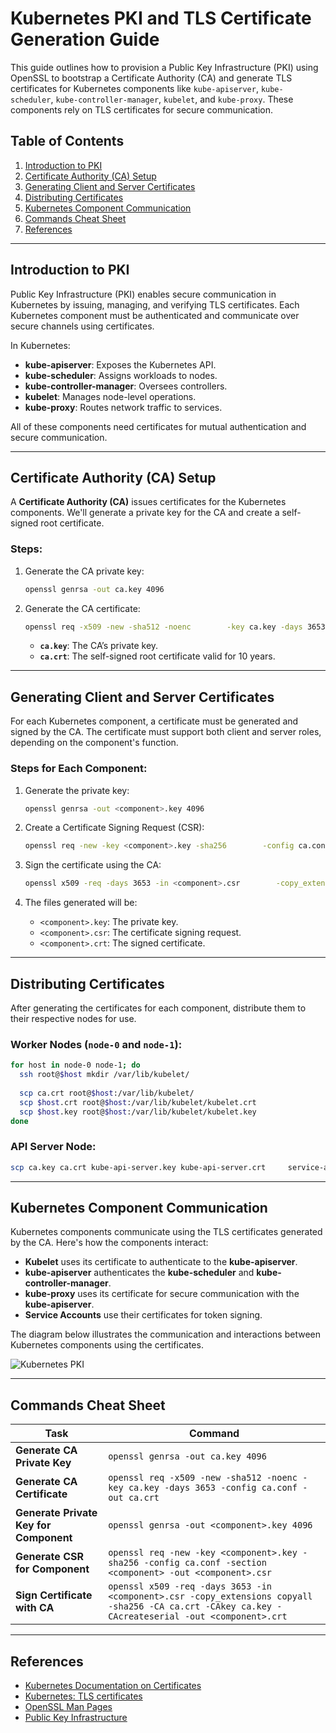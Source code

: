 
# Kubernetes PKI and TLS Certificate Generation Guide

This guide outlines how to provision a Public Key Infrastructure (PKI) using OpenSSL to bootstrap a Certificate Authority (CA) and generate TLS certificates for Kubernetes components like `kube-apiserver`, `kube-scheduler`, `kube-controller-manager`, `kubelet`, and `kube-proxy`. These components rely on TLS certificates for secure communication.

## Table of Contents

1. [Introduction to PKI](#introduction-to-pki)
2. [Certificate Authority (CA) Setup](#certificate-authority-ca-setup)
3. [Generating Client and Server Certificates](#generating-client-and-server-certificates)
4. [Distributing Certificates](#distributing-certificates)
5. [Kubernetes Component Communication](#kubernetes-component-communication)
6. [Commands Cheat Sheet](#commands-cheat-sheet)
7. [References](#references)

---

## Introduction to PKI

Public Key Infrastructure (PKI) enables secure communication in Kubernetes by issuing, managing, and verifying TLS certificates. Each Kubernetes component must be authenticated and communicate over secure channels using certificates.

In Kubernetes:
- **kube-apiserver**: Exposes the Kubernetes API.
- **kube-scheduler**: Assigns workloads to nodes.
- **kube-controller-manager**: Oversees controllers.
- **kubelet**: Manages node-level operations.
- **kube-proxy**: Routes network traffic to services.

All of these components need certificates for mutual authentication and secure communication.

---

## Certificate Authority (CA) Setup

A **Certificate Authority (CA)** issues certificates for the Kubernetes components. We'll generate a private key for the CA and create a self-signed root certificate.

### Steps:

1. Generate the CA private key:
   ```bash
   openssl genrsa -out ca.key 4096
   ```

2. Generate the CA certificate:
   ```bash
   openssl req -x509 -new -sha512 -noenc        -key ca.key -days 3653        -config ca.conf        -out ca.crt
   ```

   - **`ca.key`**: The CA’s private key.
   - **`ca.crt`**: The self-signed root certificate valid for 10 years.

---

## Generating Client and Server Certificates

For each Kubernetes component, a certificate must be generated and signed by the CA. The certificate must support both client and server roles, depending on the component's function.

### Steps for Each Component:

1. Generate the private key:
   ```bash
   openssl genrsa -out <component>.key 4096
   ```

2. Create a Certificate Signing Request (CSR):
   ```bash
   openssl req -new -key <component>.key -sha256        -config ca.conf -section <component>        -out <component>.csr
   ```

3. Sign the certificate using the CA:
   ```bash
   openssl x509 -req -days 3653 -in <component>.csr        -copy_extensions copyall -sha256        -CA ca.crt -CAkey ca.key -CAcreateserial        -out <component>.crt
   ```

4. The files generated will be:
   - `<component>.key`: The private key.
   - `<component>.csr`: The certificate signing request.
   - `<component>.crt`: The signed certificate.

---

## Distributing Certificates

After generating the certificates for each component, distribute them to their respective nodes for use.

### Worker Nodes (`node-0` and `node-1`):

```bash
for host in node-0 node-1; do
  ssh root@$host mkdir /var/lib/kubelet/
  
  scp ca.crt root@$host:/var/lib/kubelet/
  scp $host.crt root@$host:/var/lib/kubelet/kubelet.crt
  scp $host.key root@$host:/var/lib/kubelet/kubelet.key
done
```

### API Server Node:

```bash
scp ca.key ca.crt kube-api-server.key kube-api-server.crt     service-accounts.key service-accounts.crt     root@server:~/
```

---

## Kubernetes Component Communication

Kubernetes components communicate using the TLS certificates generated by the CA. Here's how the components interact:

- **Kubelet** uses its certificate to authenticate to the **kube-apiserver**.
- **kube-apiserver** authenticates the **kube-scheduler** and **kube-controller-manager**.
- **kube-proxy** uses its certificate for secure communication with the **kube-apiserver**.
- **Service Accounts** use their certificates for token signing.

The diagram below illustrates the communication and interactions between Kubernetes components using the certificates.

![Kubernetes PKI](./Kubernetes_PKI.png)

---

## Commands Cheat Sheet

| **Task**                           | **Command**                                                                                             |
|-------------------------------------|---------------------------------------------------------------------------------------------------------|
| **Generate CA Private Key**         | `openssl genrsa -out ca.key 4096`                                                                        |
| **Generate CA Certificate**         | `openssl req -x509 -new -sha512 -noenc -key ca.key -days 3653 -config ca.conf -out ca.crt`               |
| **Generate Private Key for Component** | `openssl genrsa -out <component>.key 4096`                                                              |
| **Generate CSR for Component**      | `openssl req -new -key <component>.key -sha256 -config ca.conf -section <component> -out <component>.csr`|
| **Sign Certificate with CA**        | `openssl x509 -req -days 3653 -in <component>.csr -copy_extensions copyall -sha256 -CA ca.crt -CAkey ca.key -CAcreateserial -out <component>.crt`|

---

## References

- [Kubernetes Documentation on Certificates](https://kubernetes.io/docs/concepts/cluster-administration/certificates/)
- [Kubernetes: TLS certificates](https://yuminlee2.medium.com/kubernetes-tls-certificates-b75fee80670d)
- [OpenSSL Man Pages](https://www.openssl.org/docs/man1.1.1/)
- [Public Key Infrastructure](https://en.wikipedia.org/wiki/Public_key_infrastructure)
